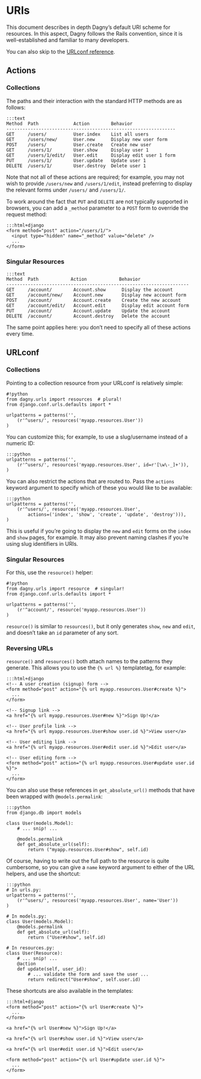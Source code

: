 # URIs

This document describes in depth Dagny’s default URI scheme for resources. In
this aspect, Dagny follows the Rails convention, since it is well-established
and familiar to many developers.

You can also skip to the [URLconf reference](#urlconf).

## Actions

### Collections

The paths and their interaction with the standard HTTP methods are as follows:

    :::text
    Method  Path             Action        Behavior
    ---------------------------------------------------------------
    GET     /users/          User.index    List all users
    GET     /users/new/      User.new      Display new user form
    POST    /users/          User.create   Create new user
    GET     /users/1/        User.show     Display user 1
    GET     /users/1/edit/   User.edit     Display edit user 1 form
    PUT     /users/1/        User.update   Update user 1
    DELETE  /users/1/        User.destroy  Delete user 1

Note that not all of these actions are required; for example, you may not wish
to provide `/users/new` and `/users/1/edit`, instead preferring to display the
relevant forms under `/users/` and `/users/1/`.

To work around the fact that `PUT` and `DELETE` are not typically supported in
browsers, you can add a `_method` parameter to a `POST` form to override the
request method:

    :::html+django
    <form method="post" action="/users/1/">
      <input type="hidden" name="_method" value="delete" />
      ...
    </form>


### Singular Resources

    :::text
    Method  Path            Action            Behavior
    --------------------------------------------------------------------
    GET     /account/        Account.show      Display the account
    GET     /account/new/    Account.new       Display new account form
    POST    /account/        Account.create    Create the new account
    GET     /account/edit/   Account.edit      Display edit account form
    PUT     /account/        Account.update    Update the account
    DELETE  /account/        Account.destroy   Delete the account

The same point applies here: you don’t need to specify all of these actions
every time.


## URLconf

### Collections

Pointing to a collection resource from your URLconf is relatively simple:

    #!python
    from dagny.urls import resources  # plural!
    from django.conf.urls.defaults import *
    
    urlpatterns = patterns('',
        (r'^users/', resources('myapp.resources.User'))
    )

You can customize this; for example, to use a slug/username instead of a numeric
ID:

    :::python
    urlpatterns = patterns('',
        (r'^users/', resources('myapp.resources.User', id=r'[\w\-_]+')),
    )

You can also restrict the actions that are routed to. Pass the `actions` keyword
argument to specify which of these you would like to be available:

    :::python
    urlpatterns = patterns('',
        (r'^users/', resources('myapp.resources.User',
            actions=('index', 'show', 'create', 'update', 'destroy'))),
    )

This is useful if you’re going to display the `new` and `edit` forms on the
`index` and `show` pages, for example. It may also prevent naming clashes if
you’re using slug identifiers in URIs.


### Singular Resources

For this, use the `resource()` helper:

    #!python
    from dagny.urls import resource  # singular!
    from django.conf.urls.defaults import *
    
    urlpatterns = patterns('',
        (r'^account/', resource('myapp.resources.User'))
    )

`resource()` is similar to `resources()`, but it only generates `show`, `new`
and `edit`, and doesn’t take an `id` parameter of any sort.


### Reversing URLs

`resource()` and `resources()` both attach names to the patterns they generate.
This allows you to use the `{% url %}` templatetag, for example:

    :::html+django
    <!-- A user creation (signup) form -->
    <form method="post" action="{% url myapp.resources.User#create %}">
      ...
    </form>
    
    <!-- Signup link -->
    <a href="{% url myapp.resources.User#new %}">Sign Up!</a>
    
    <!-- User profile link -->
    <a href="{% url myapp.resources.User#show user.id %}">View user</a>
    
    <!-- User editing link -->
    <a href="{% url myapp.resources.User#edit user.id %}">Edit user</a>
    
    <!-- User editing form -->
    <form method="post" action="{% url myapp.resources.User#update user.id %}">
      ...
    </form>

You can also use these references in `get_absolute_url()` methods that have been
wrapped with `@models.permalink`:

    :::python
    from django.db import models
    
    class User(models.Model):
        # ... snip! ...
        
        @models.permalink
        def get_absolute_url(self):
            return ("myapp.resources.User#show", self.id)

Of course, having to write out the full path to the resource is quite
cumbersome, so you can give a `name` keyword argument to either of the URL
helpers, and use the shortcut:

    :::python
    # In urls.py:
    urlpatterns = patterns('',
        (r'^users/', resources('myapp.resources.User', name='User'))
    )
    
    # In models.py:
    class User(models.Model):
        @models.permalink
        def get_absolute_url(self):
            return ("User#show", self.id)
    
    # In resources.py:
    class User(Resource):
        # ... snip! ...
        @action
        def update(self, user_id):
            # ... validate the form and save the user ...
            return redirect("User#show", self.user.id)

These shortcuts are also available in the templates:

    :::html+django
    <form method="post" action="{% url User#create %}">
      ...
    </form>
    
    <a href="{% url User#new %}">Sign Up!</a>
    
    <a href="{% url User#show user.id %}">View user</a>
    
    <a href="{% url User#edit user.id %}">Edit user</a>
    
    <form method="post" action="{% url User#update user.id %}">
      ...
    </form>
